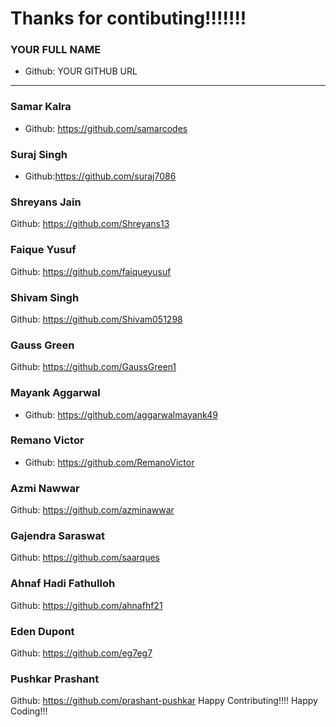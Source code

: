 # Thanks for contibuting!!!!!!!

### YOUR FULL NAME
- Github: YOUR GITHUB URL
***

### Samar Kalra
- Github: https://github.com/samarcodes

### Suraj Singh
- Github:https://github.com/suraj7086

### Shreyans Jain
Github: https://github.com/Shreyans13

### Faique Yusuf
Github: https://github.com/faiqueyusuf

### Shivam Singh
Github: https://github.com/Shivam051298

### Gauss Green
Github: https://github.com/GaussGreen1

### Mayank Aggarwal
- Github: https://github.com/aggarwalmayank49

### Remano Victor
- Github: https://github.com/RemanoVictor

### Azmi Nawwar
Github: https://github.com/azminawwar

### Gajendra Saraswat
Github: https://github.com/saarques

### Ahnaf Hadi Fathulloh
Github: https://github.com/ahnafhf21

### Eden Dupont
Github: https://github.com/eg7eg7

### Pushkar Prashant
Github: https://github.com/prashant-pushkar
Happy Contributing!!!!
Happy Coding!!!


